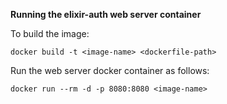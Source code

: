 **Running the elixir-auth web server container**

To build the image:
```
docker build -t <image-name> <dockerfile-path>
```

Run the web server docker container as follows:
```
docker run --rm -d -p 8080:8080 <image-name>
```
